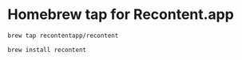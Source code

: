 # Homebrew tap for Recontent.app

```sh
brew tap recontentapp/recontent

brew install recontent
```
